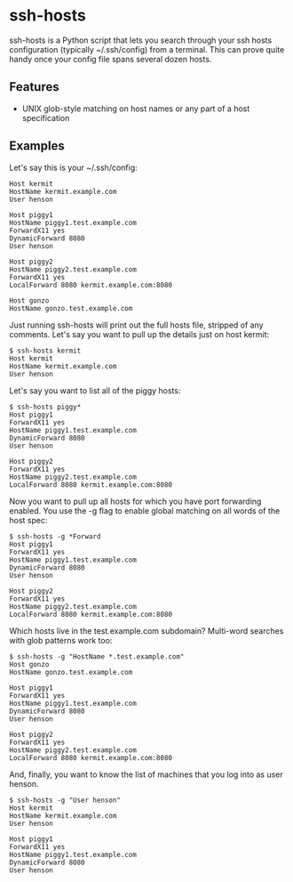 ssh-hosts
=========

ssh-hosts is a Python script that lets you search through your ssh hosts configuration (typically ~/.ssh/config) from a terminal. This can prove quite handy once your config file spans several dozen hosts.

Features
--------

* UNIX glob-style matching on host names or any part of a host specification

Examples
--------

Let's say this is your ~/.ssh/config:

    Host kermit
    HostName kermit.example.com
    User henson
    
    Host piggy1
    HostName piggy1.test.example.com
    ForwardX11 yes
    DynamicForward 8080
    User henson
    
    Host piggy2
    HostName piggy2.test.example.com
    ForwardX11 yes
    LocalForward 8080 kermit.example.com:8080
    
    Host gonzo
    HostName gonzo.test.example.com

Just running ssh-hosts will print out the full hosts file, stripped of any comments. Let's say you want to pull up the details just on host kermit:

    $ ssh-hosts kermit
    Host kermit
    HostName kermit.example.com
    User henson

Let's say you want to list all of the piggy hosts:

    $ ssh-hosts piggy*
    Host piggy1
    ForwardX11 yes
    HostName piggy1.test.example.com
    DynamicForward 8080
    User henson
    
    Host piggy2
    ForwardX11 yes
    HostName piggy2.test.example.com
    LocalForward 8080 kermit.example.com:8080

Now you want to pull up all hosts for which you have port forwarding enabled. You use the -g flag to enable global matching on all words of the host spec:

    $ ssh-hosts -g *Forward
    Host piggy1
    ForwardX11 yes
    HostName piggy1.test.example.com
    DynamicForward 8080
    User henson
    
    Host piggy2
    ForwardX11 yes
    HostName piggy2.test.example.com
    LocalForward 8080 kermit.example.com:8080

Which hosts live in the test.example.com subdomain? Multi-word searches with glob patterns work too:

    $ ssh-hosts -g "HostName *.test.example.com"
    Host gonzo
    HostName gonzo.test.example.com

    Host piggy1
    ForwardX11 yes
    HostName piggy1.test.example.com
    DynamicForward 8080
    User henson
    
    Host piggy2
    ForwardX11 yes
    HostName piggy2.test.example.com
    LocalForward 8080 kermit.example.com:8080

And, finally, you want to know the list of machines that you log into as user henson.

    $ ssh-hosts -g "User henson"
    Host kermit
    HostName kermit.example.com
    User henson
    
    Host piggy1
    ForwardX11 yes
    HostName piggy1.test.example.com
    DynamicForward 8080
    User henson
